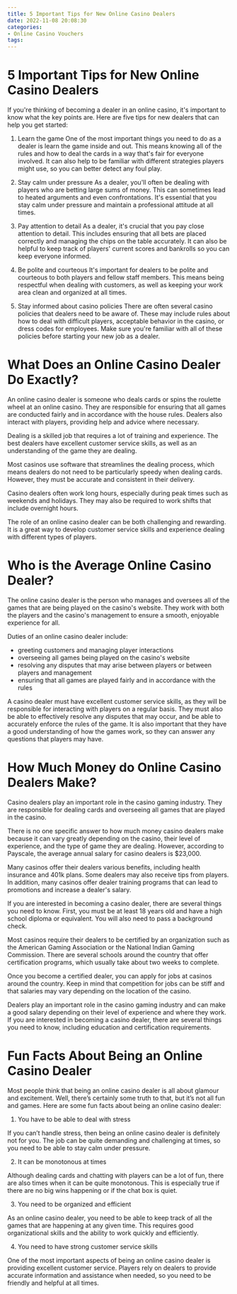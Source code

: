 ```yaml
---
title: 5 Important Tips for New Online Casino Dealers 
date: 2022-11-08 20:08:30
categories:
- Online Casino Vouchers
tags:
---
```



#  5 Important Tips for New Online Casino Dealers 

If you're thinking of becoming a dealer in an online casino, it's important to know what the key points are. Here are five tips for new dealers that can help you get started:

1. Learn the game 
One of the most important things you need to do as a dealer is learn the game inside and out. This means knowing all of the rules and how to deal the cards in a way that's fair for everyone involved. It can also help to be familiar with different strategies players might use, so you can better detect any foul play.

2. Stay calm under pressure 
As a dealer, you'll often be dealing with players who are betting large sums of money. This can sometimes lead to heated arguments and even confrontations. It's essential that you stay calm under pressure and maintain a professional attitude at all times.

3. Pay attention to detail 
As a dealer, it's crucial that you pay close attention to detail. This includes ensuring that all bets are placed correctly and managing the chips on the table accurately. It can also be helpful to keep track of players' current scores and bankrolls so you can keep everyone informed.

4. Be polite and courteous 
It's important for dealers to be polite and courteous to both players and fellow staff members. This means being respectful when dealing with customers, as well as keeping your work area clean and organized at all times.

5. Stay informed about casino policies 
There are often several casino policies that dealers need to be aware of. These may include rules about how to deal with difficult players, acceptable behavior in the casino, or dress codes for employees. Make sure you're familiar with all of these policies before starting your new job as a dealer.

#  What Does an Online Casino Dealer Do Exactly? 

An online casino dealer is someone who deals cards or spins the roulette wheel at an online casino. They are responsible for ensuring that all games are conducted fairly and in accordance with the house rules. Dealers also interact with players, providing help and advice where necessary.

Dealing is a skilled job that requires a lot of training and experience. The best dealers have excellent customer service skills, as well as an understanding of the game they are dealing.

Most casinos use software that streamlines the dealing process, which means dealers do not need to be particularly speedy when dealing cards. However, they must be accurate and consistent in their delivery.

Casino dealers often work long hours, especially during peak times such as weekends and holidays. They may also be required to work shifts that include overnight hours.

The role of an online casino dealer can be both challenging and rewarding. It is a great way to develop customer service skills and experience dealing with different types of players.

#  Who is the Average Online Casino Dealer? 

The online casino dealer is the person who manages and oversees all of the games that are being played on the casino's website. They work with both the players and the casino's management to ensure a smooth, enjoyable experience for all.

Duties of an online casino dealer include: 

- greeting customers and managing player interactions
- overseeing all games being played on the casino's website
- resolving any disputes that may arise between players or between players and management
- ensuring that all games are played fairly and in accordance with the rules

A casino dealer must have excellent customer service skills, as they will be responsible for interacting with players on a regular basis. They must also be able to effectively resolve any disputes that may occur, and be able to accurately enforce the rules of the game. It is also important that they have a good understanding of how the games work, so they can answer any questions that players may have.

#  How Much Money do Online Casino Dealers Make? 

Casino dealers play an important role in the casino gaming industry. They are responsible for dealing cards and overseeing all games that are played in the casino.

There is no one specific answer to how much money casino dealers make because it can vary greatly depending on the casino, their level of experience, and the type of game they are dealing. However, according to Payscale, the average annual salary for casino dealers is $23,000. 

Many casinos offer their dealers various benefits, including health insurance and 401k plans. Some dealers may also receive tips from players. In addition, many casinos offer dealer training programs that can lead to promotions and increase a dealer's salary. 

If you are interested in becoming a casino dealer, there are several things you need to know. First, you must be at least 18 years old and have a high school diploma or equivalent. You will also need to pass a background check. 

Most casinos require their dealers to be certified by an organization such as the American Gaming Association or the National Indian Gaming Commission. There are several schools around the country that offer certification programs, which usually take about two weeks to complete. 

Once you become a certified dealer, you can apply for jobs at casinos around the country. Keep in mind that competition for jobs can be stiff and that salaries may vary depending on the location of the casino. 

Dealers play an important role in the casino gaming industry and can make a good salary depending on their level of experience and where they work. If you are interested in becoming a casino dealer, there are several things you need to know, including education and certification requirements.

#  Fun Facts About Being an Online Casino Dealer

Most people think that being an online casino dealer is all about glamour and excitement. Well, there’s certainly some truth to that, but it’s not all fun and games. Here are some fun facts about being an online casino dealer:

1. You have to be able to deal with stress

If you can’t handle stress, then being an online casino dealer is definitely not for you. The job can be quite demanding and challenging at times, so you need to be able to stay calm under pressure.

2. It can be monotonous at times

Although dealing cards and chatting with players can be a lot of fun, there are also times when it can be quite monotonous. This is especially true if there are no big wins happening or if the chat box is quiet.

3. You need to be organized and efficient

As an online casino dealer, you need to be able to keep track of all the games that are happening at any given time. This requires good organizational skills and the ability to work quickly and efficiently.

4. You need to have strong customer service skills

One of the most important aspects of being an online casino dealer is providing excellent customer service. Players rely on dealers to provide accurate information and assistance when needed, so you need to be friendly and helpful at all times.